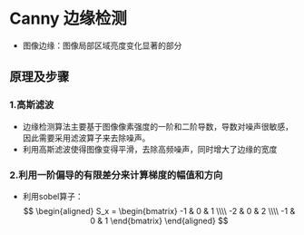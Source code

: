 # Canny 边缘检测
- 图像边缘：图像局部区域亮度变化显著的部分
## 原理及步骤
### 1.高斯滤波
- 边缘检测算法主要基于图像像素强度的一阶和二阶导数，导数对噪声很敏感，因此需要采用滤波算子来去除噪声。
- 利用高斯滤波使得图像变得平滑，去除高频噪声，同时增大了边缘的宽度
### 2.利用一阶偏导的有限差分来计算梯度的幅值和方向
- 利用sobel算子：
$$ 
\begin{aligned}
S_x =
\begin{bmatrix}
   -1 & 0 & 1 \\\\
   -2 & 0 & 2 \\\\
   -1 & 0 & 1
\end{bmatrix}
\end{aligned}
$$

